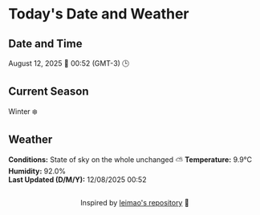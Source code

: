  # Today's Date and Weather
    
## Date and Time
August 12, 2025 📅
00:52 (GMT-3) 🕒

## Current Season
Winter ❄️
## Weather 
**Conditions:** State of sky on the whole unchanged ⛅
**Temperature:** 9.9°C  
**Humidity:** 92.0%  
**Last Updated (D/M/Y):** 12/08/2025 00:52
##
<div align="center">Inspired by <a href="https://github.com/leimao/What-Is-The-Date-Today">leimao's repository</a> 🌱</div>
